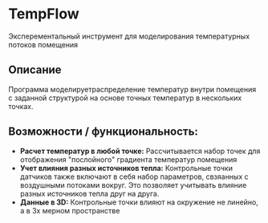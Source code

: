 # TempFlow
Эксперементальный инструмент для моделирования температурных потоков помещения 

## Описание
Программа моделируетраспределение температур внутри помещения с заданной структурой на основе точных температур в нескольких точках.

## Возможности / функциональность:
 - **Расчет температур в любой точке:** Рассчитывается набор точек для отображения "послойного" градиента температур помещения
 - **Учет влияния разных источников тепла:** Контрольные точки датчиков также включают в себя набор параметров, свзяанных с воздушными потоками вокруг. Это позволяет учитывать влияние разных источников тепла друг на друга.
 - **Данные в 3D:** Контрольные точки влияют на окружение не линейно, а в 3х мерном пространстве
